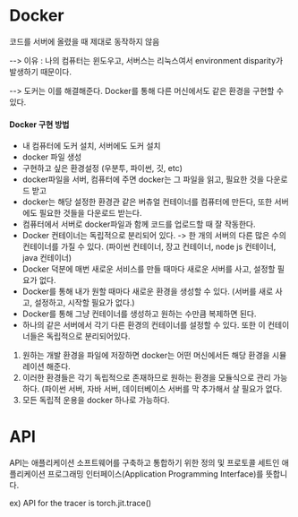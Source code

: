 # Docker

코드를 서버에 올렸을 때 제대로 동작하지 않음

--> 이유 : 나의 컴퓨터는 윈도우고, 서버스는 리눅스여서 environment disparity가 발생하기 때문이다.

--> 도커는 이를 해결해준다. Docker를 통해 다른 머신에서도 같은 환경을 구현할 수 있다.

#### Docker 구현 방법

* 내 컴퓨터에 도커 설치, 서버에도 도커 설치
* docker 파일 생성
* 구현하고 싶은 환경설정 (우분투, 파이썬, 깃, etc)
* docker파일을 서버, 컴퓨터에 주면 docker는 그 파일을 읽고, 필요한 것을 다운로드 받고
* docker는 해당 설정한 환경관 같은 버츄얼 컨테이너를 컴퓨터에 만든다, 또한 서버에도 필요한 것들을 다운로드 받는다.
* 컴퓨터에서 서버로 docker파일과 함께 코드를 업로드할 때 잘 작동한다.
* Docker 컨테이너는 독립적으로 분리되어 있다. -> 한 개의 서버의 다른 많은 수의 컨테이너를 가질 수 있다. (파이썬 컨테이너, 장고 컨테이너, node js 컨테이너, java 컨테이너)
* Docker 덕분에 매번 새로운 서비스를 만들 때마다 새로운 서버를 사고, 설정할 필요가 없다.
* Docker를 통해 내가 원할 때마다 새로운 환경을 생성할 수 있다. (서버를 새로 사고, 설정하고, 시작할 필요가 없다.)
* Docker를 통해 그냥 컨테이너를 생성하고 원하는 수만큼 복제하면 된다.
* 하나의 같은 서버에서 각기 다른 환경의 컨테이너를 설정할 수 있다. 또한 이 컨테이너들은 독립적으로 분리되어있다.

1. 원하는 개발 환경을 파일에 저장하면 docker는 어떤 머신에서든 해당 환경을 시뮬레이션 해준다.
2. 이러한 환경들은 각기 독립적으로 존재하므로 원하는 환경을 모듈식으로 관리 가능하다. (파이썬 서버, 자바 서버, 데이터베이스 서버를 막 추가해서 살 필요가 없다.
3. 모든 독립적 운용을 docker 하나로 가능하다.

# API

API는 애플리케이션 소프트웨어를 구축하고 통합하기 위한 정의 및 프로토콜 세트인 애플리케이션 프로그래밍 인터페이스(Application Programming Interface)를 뜻합니다.

ex) API for the tracer is torch.jit.trace()
